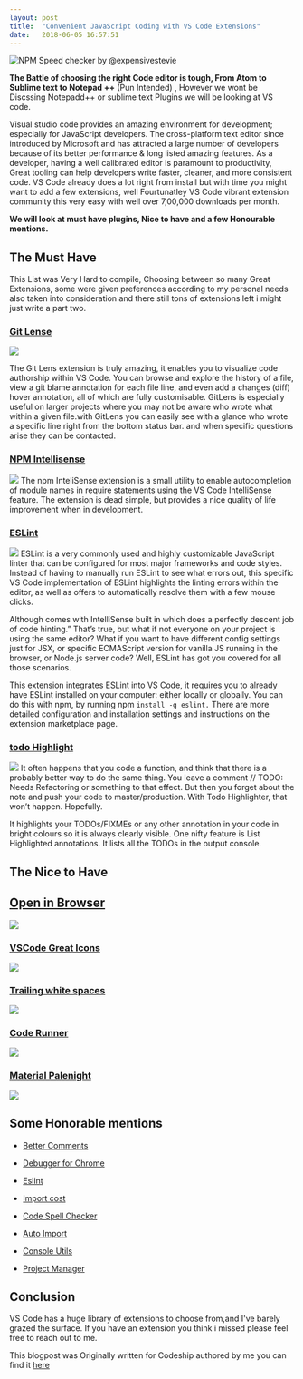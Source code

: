 ```yaml
---
layout: post
title:  "Convenient JavaScript Coding with VS Code Extensions"
date:   2018-06-05 16:57:51
---
```


![NPM Speed checker by @expensivestevie](https://3.bp.blogspot.com/-2NbMpOwY07o/WwSoA-or-kI/AAAAAAAAA1M/aFVbRNqQ2SMr0zPFk2V5f5Omc_WEX_BcACLcBGAs/s640/Screen%2BShot%2B2018-05-23%2Bat%2B12.08.47%2BAM.png)

**The Battle of choosing the right Code editor is tough, From Atom to Sublime text to Notepad ++** (Pun Intended) ,
However we wont be Discssing Notepadd++ or sublime text Plugins we will be looking at VS code.

Visual studio code provides an amazing environment for development; especially for JavaScript developers.
The cross-platform text editor since introduced by Microsoft and has attracted a large number of developers
because of its better performance & long listed amazing features.
As a  developer, having a well calibrated editor is paramount to productivity,
Great tooling can help developers write faster, cleaner, and more consistent code.
VS Code already does a lot right from install but with time you might want to add a few extensions, well Fourtunatley
VS Code vibrant extension community this very easy with well over 7,00,000 downloads per month.


**We will look at must have plugins, Nice to have and a few Honourable mentions.**



## The Must Have
This List was Very Hard to compile, Choosing between so many Great Extensions, some were given preferences according to my personal needs also taken into consideration and there still tons of extensions left i might just write a part two.


### [Git Lense](https://marketplace.visualstudio.com/items?itemName=eamodio.gitlens)
![](https://3.bp.blogspot.com/-x0OCRondXzA/WwS4dYlOZlI/AAAAAAAAA1s/wLouwsKA_-QCYqhYRrI9ZwoeQ76Xfn8ZQCLcBGAs/s1600/1_DS2aWPI70ydDx4WHkkiJVQ.gif)

The Git Lens extension is truly amazing, it enables you to visualize code authorship within VS Code. You can browse and explore the history of a file, view a git blame annotation for each file line, and even add a changes (diff) hover annotation, all of which are fully customisable. GitLens is especially useful on larger projects where you may not be aware who wrote what within a given file.with GitLens you can easily see with a glance who wrote a specific line right from the bottom status bar. and when specific questions arise they can be contacted.

### [NPM Intellisense](https://marketplace.visualstudio.com/items?itemName=christian-kohler.npm-intellisense)
![](https://3.bp.blogspot.com/-8wopPOQ1fYs/WwS7dDkQ9CI/AAAAAAAAA2A/BAskAP2uPHULtJuzKcXITZzB-HJ840bqQCLcBGAs/s1600/1_7P4jVq5Vxd51noleeYtLAQ.gif)
The npm InteliSense extension is a small utility to enable autocompletion of module names in require statements using the VS Code IntelliSense feature. The extension is dead simple, but provides a nice quality of life improvement when in development.

### [ESLint](https://marketplace.visualstudio.com/items?itemName=dbaeumer.vscode-eslint)
![](https://1.bp.blogspot.com/-qAWJR-zZg2c/WwS_fVHajQI/AAAAAAAAA2Y/xPo9bZSsxHY4p73TSCgA7aRJrh7MYl4xQCLcBGAs/s1600/1_DA9ZTXYt-r_xV2Yp_G3cew.gif)
ESLint is a very commonly used and highly customizable JavaScript linter that can be configured for most major frameworks and code styles. Instead of having to manually run ESLint to see what errors out, this specific VS Code implementation of ESLint highlights the linting errors within the editor, as well as offers to automatically resolve them with a few mouse clicks.

Although comes with IntelliSense built in which does a perfectly descent job of code hinting.” That’s true, but what if not everyone on your project is using the same editor? What if you want to have different config settings just for JSX, or specific ECMAScript version for vanilla JS running in the browser, or Node.js server code? Well, ESLint has got you covered for all those scenarios.

This extension integrates ESLint into VS Code, it requires you to already have ESLint installed on your computer: either locally or globally. You can do this with npm, by running npm ```install -g eslint.``` There are more detailed configuration and installation settings and instructions on the extension marketplace page.

### [todo Highlight](https://marketplace.visualstudio.com/items?itemName=wayou.vscode-todo-highlight)
![](https://2.bp.blogspot.com/-eDARPB6cz5Q/WwTClalDB3I/AAAAAAAAA2w/iWlrTkIZhJg4U9ckFxOAjx_IEA9mJ0KSgCLcBGAs/s1600/1_F5s06_EuXWZIg281ajKN9g.png)
It often happens that you code a function, and think that there is a probably better way to do the same thing. You leave a comment // TODO: Needs Refactoring or something to that effect. But then you forget about the note and push your code to master/production. With Todo Highlighter, that won’t happen. Hopefully.

It highlights your TODOs/FIXMEs or any other annotation in your code in bright colours so it is always clearly visible. One nifty feature is List Highlighted annotations. It lists all the TODOs in the output console.

## The Nice to Have
## [Open in Browser](https://marketplace.visualstudio.com/items?itemName=techer.open-in-browser)
![](https://media.giphy.com/media/T98qiqDT6cI9vcihSr/giphy.gif)

### [VSCode Great Icons](https://marketplace.visualstudio.com/items?itemName=emmanuelbeziat.vscode-great-icons)
![](https://3.bp.blogspot.com/-qYg8Cd6MRNw/WwTS5_TpbXI/AAAAAAAAA3I/i0WCkDkotjkdWbxWUZj79sECUet_PWhOgCLcBGAs/s1600/1_HRC8VGLAnnes1ylMRhAwqA.jpeg)

### [Trailing white spaces](https://marketplace.visualstudio.com/items?itemName=shardulm94.trailing-spaces)
![](https://media.giphy.com/media/4QEGyO72NgUCyyAGvu/giphy.gif)



### [Code Runner](https://marketplace.visualstudio.com/items?itemName=formulahendry.code-runner)
![](https://1.bp.blogspot.com/-sFhZOk7bQgw/WwTU6jR4_DI/AAAAAAAAA3U/w0ewbR0p2lI-Gz-kDQ6-IM0nAPfRnQL_ACLcBGAs/s1600/1_OAD4CzbkQz05eCqvy_XNsg.gif)

### [Material Palenight](https://marketplace.visualstudio.com/items?itemName=whizkydee.material-palenight-theme)
![](https://4.bp.blogspot.com/-KrlKhOQS8VQ/WwSoQdqCOOI/AAAAAAAAA1Q/uZYSNKA8zD0Sl008HuGyfSiTr3Y17h81QCLcBGAs/s1600/Screen%2BShot%2B2018-05-23%2Bat%2B12.30.49%2BAM.png)

## Some Honorable mentions

* [Better Comments](https://marketplace.visualstudio.com/items?itemName=aaron-bond.better-comments)

* [Debugger for Chrome](https://github.com/Microsoft/vscode-chrome-debug)

* [Eslint](https://marketplace.visualstudio.com/items?itemName=dbaeumer.vscode-eslint)

* [Import cost](https://marketplace.visualstudio.com/items?itemName=wix.vscode-import-cost)

* [Code Spell Checker](https://marketplace.visualstudio.com/items?itemName=streetsidesoftware.code-spell-checker)

* [Auto Import](https://marketplace.visualstudio.com/items?itemName=steoates.autoimport)

* [Console Utils](https://marketplace.visualstudio.com/items?itemName=whtouche.vscode-js-console-utils)

* [Project Manager](https://github.com/alefragnani/vscode-project-manager)

## Conclusion
VS Code has a huge library of extensions to choose from,and I've barely grazed the surface. If you have an extension you think i missed please feel free to reach out to me.

This blogpost was Originally written for Codeship authored by me you can find it [here](https://blog.codeship.com/convenient-javascript-coding-with-vs-code-extensions/)

